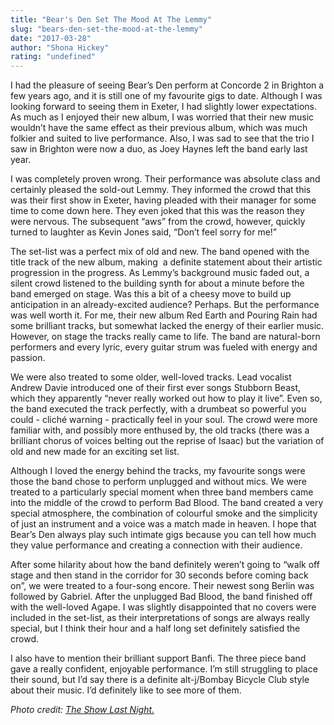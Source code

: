 ```yaml
---
title: "Bear's Den Set The Mood At The Lemmy"
slug: "bears-den-set-the-mood-at-the-lemmy"
date: "2017-03-28"
author: "Shona Hickey"
rating: "undefined"
---
```


I had the pleasure of seeing Bear’s Den perform at Concorde 2 in Brighton a few years ago, and it is still one of my favourite gigs to date. Although I was looking forward to seeing them in Exeter, I had slightly lower expectations. As much as I enjoyed their new album, I was worried that their new music wouldn’t have the same effect as their previous album, which was much folkier and suited to live performance. Also, I was sad to see that the trio I saw in Brighton were now a duo, as Joey Haynes left the band early last year.

I was completely proven wrong. Their performance was absolute class and certainly pleased the sold-out Lemmy. They informed the crowd that this was their first show in Exeter, having pleaded with their manager for some time to come down here. They even joked that this was the reason they were nervous. The subsequent “aws” from the crowd, however, quickly turned to laughter as Kevin Jones said, “Don’t feel sorry for me!”

The set-list was a perfect mix of old and new. The band opened with the title track of the new album, making  a definite statement about their artistic progression in the progress. As Lemmy’s background music faded out, a silent crowd listened to the building synth for about a minute before the band emerged on stage. Was this a bit of a cheesy move to build up anticipation in an already-excited audience? Perhaps. But the performance was well worth it. For me, their new album Red Earth and Pouring Rain had some brilliant tracks, but somewhat lacked the energy of their earlier music. However, on stage the tracks really came to life. The band are natural-born performers and every lyric, every guitar strum was fueled with energy and passion.

We were also treated to some older, well-loved tracks. Lead vocalist Andrew Davie introduced one of their first ever songs Stubborn Beast, which they apparently “never really worked out how to play it live”. Even so, the band executed the track perfectly, with a drumbeat so powerful you could - cliché warning - practically feel in your soul. The crowd were more familiar with, and possibly more enthused by, the old tracks (there was a brilliant chorus of voices belting out the reprise of Isaac) but the variation of old and new made for an exciting set list.

Although I loved the energy behind the tracks, my favourite songs were those the band chose to perform unplugged and without mics. We were treated to a particularly special moment when three band members came into the middle of the crowd to perform Bad Blood. The band created a very special atmosphere, the combination of colourful smoke and the simplicity of just an instrument and a voice was a match made in heaven. I hope that Bear’s Den always play such intimate gigs because you can tell how much they value performance and creating a connection with their audience.

After some hilarity about how the band definitely weren’t going to “walk off stage and then stand in the corridor for 30 seconds before coming back on”, we were treated to a four-song encore. Their newest song Berlin was followed by Gabriel. After the unplugged Bad Blood, the band finished off with the well-loved Agape. I was slightly disappointed that no covers were included in the set-list, as their interpretations of songs are always really special, but I think their hour and a half long set definitely satisfied the crowd.

I also have to mention their brilliant support Banfi. The three piece band gave a really confident, enjoyable performance. I’m still struggling to place their sound, but I’d say there is a definite alt-j/Bombay Bicycle Club style about their music. I’d definitely like to see more of them.

_Photo credit: [The Show Last Night.](https://www.theshowlastnight.com/live-bears-den-at-the-fine-line/)_
